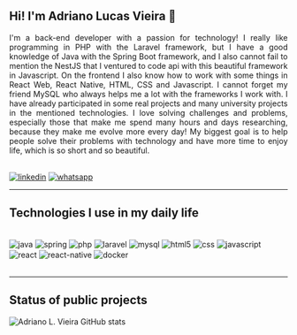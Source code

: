 ## Hi! I'm Adriano Lucas Vieira 🤙


<div align="justify">
    I'm a back-end developer with a passion for technology! I really like programming in PHP with the Laravel framework, but I have a good knowledge of Java with the Spring Boot framework, and I also cannot fail to mention the NestJS that I ventured to code api with this beautiful framework in Javascript. On the frontend I also know how to work with some things in React Web, React Native, HTML, CSS and Javascript. I cannot forget my friend MySQL who always helps me a lot with the frameworks I work with. I have already participated in some real projects and many university projects in the mentioned technologies. I love solving challenges and problems, especially those that make me spend many hours and days researching, because they make me evolve more every day! My biggest goal is to help people solve their problems with technology and have more time to enjoy life, which is so short and so beautiful.
</div><br>

[![linkedin](https://img.shields.io/badge/LinkedIn-0077B5?style=for-the-badge&logo=linkedin&logoColor=white)](https://www.linkedin.com/in/adriano-lucas-vieira-20a152185/)
[![whatsapp](https://img.shields.io/badge/WhatsApp-25D366?style=for-the-badge&logo=whatsapp&logoColor=white)](https://api.whatsapp.com/send?phone=5551982497587)

<hr>

## Technologies I use in my daily life

<div style="display: inline_block"><br>
    <img align="center" alt="java" src="https://img.shields.io/badge/Java-ED8B00?style=for-the-badge&logo=java&logoColor=white" />
    <img align="center" alt="spring" src="https://img.shields.io/badge/Spring-6DB33F?style=for-the-badge&logo=spring&logoColor=white" />
    <img align="center" alt="php" src="https://img.shields.io/badge/PHP-777BB4?style=for-the-badge&logo=php&logoColor=white" />
    <img align="center" alt="laravel" src="https://img.shields.io/badge/Laravel-FF2D20?style=for-the-badge&logo=laravel&logoColor=white" />
    <img align="center" alt="mysql" src="https://img.shields.io/badge/MySQL-005C84?style=for-the-badge&logo=mysql&logoColor=white" />
    <img align="center" alt="html5" src="https://img.shields.io/badge/HTML5-E34F26?style=for-the-badge&logo=html5&logoColor=white" />
    <img align="center" alt="css" src="https://img.shields.io/badge/CSS-239120?&style=for-the-badge&logo=css3&logoColor=white" />
    <img align="center" alt="javascript" src="https://img.shields.io/badge/JavaScript-F7DF1E?style=for-the-badge&logo=javascript&logoColor=black" />
    <img align="center" alt="react" src="https://img.shields.io/badge/React-20232A?style=for-the-badge&logo=react&logoColor=61DAFB" />
    <img align="center" alt="react-native" src="https://img.shields.io/badge/React_Native-20232A?style=for-the-badge&logo=react&logoColor=61DAFB" />
    <img align="center" alt="docker" src="https://img.shields.io/badge/docker-%230db7ed.svg?style=for-the-badge&logo=docker&logoColor=white" />
</div><br>

<hr>

## Status of public projects

![Adriano L. Vieira GitHub stats](https://github-readme-stats.vercel.app/api?username=adrianolvti&theme=radical&show_icons=true)
<!-- ![Adriano L. Vieira GitHub stats](https://github-readme-stats.vercel.app/api?username=adrianolvti&show_icons=true&theme=radical) -->
<!-- [![Top Langs](https://github-readme-stats.vercel.app/api/top-langs/?username=adrianolvti&layout=compact)](https://github.com/adrianolvti/github-readme-stats) -->
